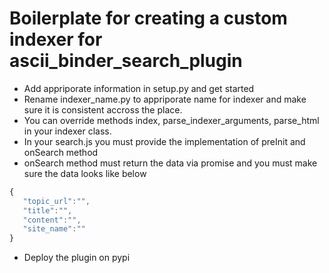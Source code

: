 # Boilerplate for creating a custom indexer for ascii_binder_search_plugin

- Add appriporate information in setup.py and get started
- Rename indexer_name.py to appriporate name for indexer and make sure it is consistent accross the place.
- You can override methods index, parse_indexer_arguments, parse_html in your indexer class.
- In your search.js you must provide the implementation of preInit and onSearch method
- onSearch method must return the data via promise and you must make sure the data looks like below

``` javascript
{
   "topic_url":"",
   "title":"",
   "content":"",
   "site_name":""
}
```

- Deploy the plugin on pypi